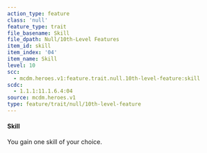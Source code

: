 ```yaml
---
action_type: feature
class: 'null'
feature_type: trait
file_basename: Skill
file_dpath: Null/10th-Level Features
item_id: skill
item_index: '04'
item_name: Skill
level: 10
scc:
  - mcdm.heroes.v1:feature.trait.null.10th-level-feature:skill
scdc:
  - 1.1.1:11.1.6.4:04
source: mcdm.heroes.v1
type: feature/trait/null/10th-level-feature
---
```


#### Skill

You gain one skill of your choice.
